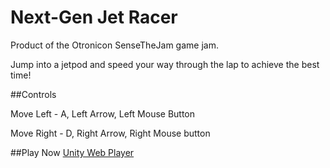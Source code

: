 # Next-Gen Jet Racer
Product of the Otronicon SenseTheJam game jam.

Jump into a jetpod and speed your way through the lap to achieve the best time! 

##Controls

Move Left - A, Left Arrow, Left Mouse Button

Move Right - D, Right Arrow, Right Mouse button

##Play Now
[Unity Web Player](https://dl.dropboxusercontent.com/u/36005128/Next-Gen%20Jet%20Racer/NextGenJetRacer.html)
